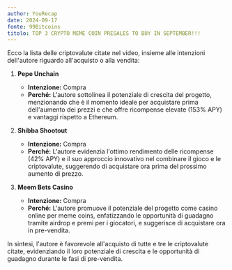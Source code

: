```yaml
---
author: YouRecap
date: 2024-09-17
fonte: 99Bitcoins
titolo: TOP 3 CRYPTO MEME COIN PRESALES TO BUY IN SEPTEMBER!!!
---
```


Ecco la lista delle criptovalute citate nel video, insieme alle intenzioni dell'autore riguardo all'acquisto o alla vendita:

1. **Pepe Unchain**
   - **Intenzione:** Compra
   - **Perché:** L'autore sottolinea il potenziale di crescita del progetto, menzionando che è il momento ideale per acquistare prima dell'aumento dei prezzi e che offre ricompense elevate (153% APY) e vantaggi rispetto a Ethereum.

2. **Shibba Shootout**
   - **Intenzione:** Compra
   - **Perché:** L'autore evidenzia l'ottimo rendimento delle ricompense (42% APY) e il suo approccio innovativo nel combinare il gioco e le criptovalute, suggerendo di acquistare ora prima del prossimo aumento di prezzo.

3. **Meem Bets Casino**
   - **Intenzione:** Compra
   - **Perché:** L'autore promuove il potenziale del progetto come casino online per meme coins, enfatizzando le opportunità di guadagno tramite airdrop e premi per i giocatori, e suggerisce di acquistare ora in pre-vendita.

In sintesi, l'autore è favorevole all'acquisto di tutte e tre le criptovalute citate, evidenziando il loro potenziale di crescita e le opportunità di guadagno durante le fasi di pre-vendita.
